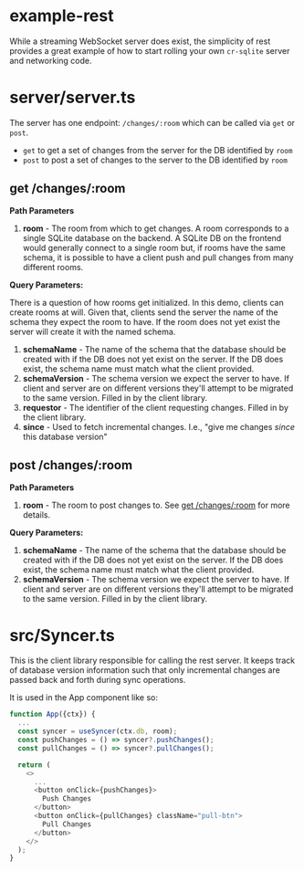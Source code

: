 # example-rest

While a streaming WebSocket server does exist, the simplicity of rest provides a great example of how to start rolling your own `cr-sqlite` server and networking code.

# server/server.ts

The server has one endpoint: `/changes/:room` which can be called via `get` or `post`.

- `get` to get a set of changes from the server for the DB identified by `room`
- `post` to post a set of changes to the server to the DB identified by `room`

## get /changes/:room

**Path Parameters**

1. **room** - The room from which to get changes. A room corresponds to a single SQLite database on the backend. A SQLite DB on the frontend would generally connect to a single room but, if rooms have the same schema, it is possible to have a client push and pull changes from many different rooms.

**Query Parameters:**

There is a question of how rooms get initialized. In this demo, clients can create rooms at will. Given that, clients send the server the name of the schema they expect the room to have. If the room does not yet exist the server will create it with the named schema.

1. **schemaName** - The name of the schema that the database should be created with if the DB does not yet exist on the server. If the DB does exist, the schema name must match what the client provided.
2. **schemaVersion** - The schema version we expect the server to have. If client and server are on different versions they'll attempt to be migrated to the same version. Filled in by the client library.
3. **requestor** - The identifier of the client requesting changes. Filled in by the client library.
4. **since** - Used to fetch incremental changes. I.e., "give me changes _since_ this database version"

## post /changes/:room

**Path Parameters**

1. **room** - The room to post changes to. See [get /changes/:room](#get-/changes/:room) for more details.

**Query Parameters:**

1. **schemaName** - The name of the schema that the database should be created with if the DB does not yet exist on the server. If the DB does exist, the schema name must match what the client provided.
2. **schemaVersion** - The schema version we expect the server to have. If client and server are on different versions they'll attempt to be migrated to the same version. Filled in by the client library.

# src/Syncer.ts

This is the client library responsible for calling the rest server. It keeps track of database version information such that only incremental changes are passed back and forth during sync operations.

It is used in the App component like so:

```ts
function App({ctx}) {
  ...
  const syncer = useSyncer(ctx.db, room);
  const pushChanges = () => syncer?.pushChanges();
  const pullChanges = () => syncer?.pullChanges();

  return (
    <>
      ...
      <button onClick={pushChanges}>
        Push Changes
      </button>
      <button onClick={pullChanges} className="pull-btn">
        Pull Changes
      </button>
    </>
  );
}
```